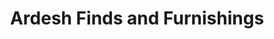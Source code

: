 ---
title: "Ardesh Finds and Furnishings"
url: /shelburne/ardesh-finds-and-furnishings/
shop: Möbel
---